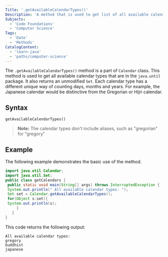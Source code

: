 ```yaml
---
Title: '.getAvailableCalendarTypes()'
Description: 'A method that is used to get list of all available calendar types in Java.'
Subjects:
  - 'Code Foundations'
  - 'Computer Science'
Tags:
  - 'Date'
  - 'Methods'
CatalogContent:
  - 'learn-java'
  - 'paths/computer-science'
---
```


The `.getAvailableCalendarTypes()` method is a part of `Calendar` class. This method is used to get all available calendar types that are in the `java.until` package. It also returns an unmodified `Set`. Each calendar type has a different unique way of counting days, months and years. For example, the Japanese calendar would be distinctive from the Gregorian or Hijri calendar.

## Syntax

```pseudo
getAvailableCalendarTypes()
```

> **Note:** The calendar types don't include aliases, such as "gregorian" for "gregory"

## Example

The following example demonstrates the basic use of the method.

```java
import java.util.Calendar;
import java.util.Set;
public class getCalendars {
 public static void main(String[] args) throws InterruptedException {
 System.out.println(" All available calendar types: ");
 Set set = Calendar.getAvailableCalendarTypes();
 for(Object s:set){
 System.out.println(s);
     }
   }
}
```

This code returns the following output:

```shell
All available calendar types:
gregory
buddhist
japanese
```

